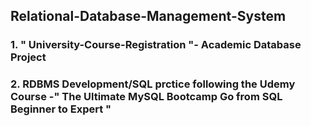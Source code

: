 ## Relational-Database-Management-System

### 1. " University-Course-Registration "- Academic Database Project

### 2. RDBMS Development/SQL prctice following the Udemy Course -" The Ultimate MySQL Bootcamp Go from SQL Beginner to Expert "
